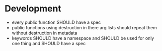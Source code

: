 # Development

* every public function SHOULD have a spec
* public functions using destruction in there arg lists should repeat them without destruction in metadata
* keywords SHOULD have a namespace and SHOULD be used for only one thing and SHOULD have a spec

